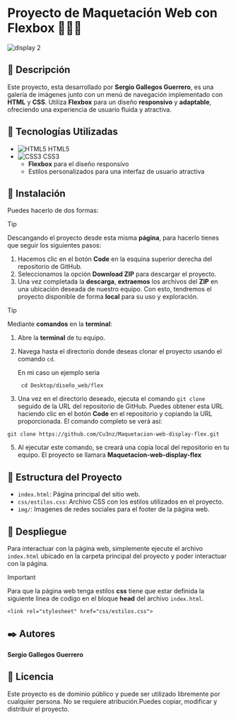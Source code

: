 
# Proyecto de Maquetación Web con Flexbox 🧑🏻‍💻
![display 2](https://cdn.thexcodes.com/imgs/capa-css-flexbox-1024x436.png)

## 📖 Descripción 
Este proyecto, esta desarrollado por **Sergio Gallegos Guerrero**, es una galería de imágenes junto con un menú de navegación implementado con **HTML** y **CSS**. Utiliza **Flexbox** para un diseño **responsivo** y **adaptable**, ofreciendo una experiencia de usuario fluida y atractiva.

## 🔨 Tecnologías Utilizadas
- ![HTML5](https://img.shields.io/badge/HTML5-E34F26?style=for-the-badge&logo=html5&logoColor=white) HTML5
- ![CSS3](https://img.shields.io/badge/CSS3-1572B6?style=for-the-badge&logo=css3&logoColor=white) CSS3
  - **Flexbox** para el diseño responsivo
  - Estilos personalizados para una interfaz de usuario atractiva



## 🔧 Instalación 

Puedes hacerlo de dos formas: 
>[!TIP]
>
> Descangando el proyecto desde esta misma **página**, para hacerlo tienes que seguir los siguientes pasos: 
1. Hacemos clic en el botón **Code** en la esquina superior derecha del repositorio de GitHub.
2. Seleccionamos la opción **Download ZIP** para descargar el proyecto.
3. Una vez completada la **descarga**, **extraemos** los archivos del **ZIP** en una ubicación deseada de nuestro equipo. Con esto, tendremos el proyecto disponible de forma **local** para su uso y exploración.
>[!TIP]
>
> Mediante **comandos** en la **terminal**:
1. Abre la **terminal** de tu equipo.
2. Navega hasta el directorio donde deseas clonar el proyecto usando el comando `cd`.
   
   En mi caso un ejemplo seria
    ```
     cd Desktop/diseño_web/flex
    ```
4. Una vez en el directorio deseado, ejecuta el comando `git clone` seguido de la URL del repositorio de GitHub. Puedes obtener esta URL haciendo clic en el botón **Code** en el repositorio y copiando la URL proporcionada. El comando completo se verá así:


```
git clone https://github.com/Cu3nz/Maquetacion-web-display-flex.git
```

5.  Al ejecutar este comando, se creará una copia local del repositorio en tu equipo. El proyecto se llamara  **Maquetacion-web-display-flex** 

## 📁 Estructura del Proyecto
- `index.html`: Página principal del sitio web. 
- `css/estilos.css`: Archivo CSS con los estilos utilizados en el proyecto.
- `img/`: Imagenes de redes sociales para el footer de la página web.

## 🚀 Despliegue 
Para interactuar con la página web, simplemente ejecute el archivo `index.html` ubicado en la carpeta principal del proyecto y poder interactuar con la página. 
>[!IMPORTANT]
>
>Para que la página web tenga estilos **css** tiene que estar definida la siguiente linea de codigo en el bloque **head** del archivo `index.html`. 

```
<link rel="stylesheet" href="css/estilos.css">
```


## ✒️ Autores 
**Sergio Gallegos Guerrero**

## 📄 Licencia

Este proyecto es de dominio público y puede ser utilizado libremente por cualquier persona. No se requiere atribución.Puedes copiar, modificar y  distribuir el proyecto.
